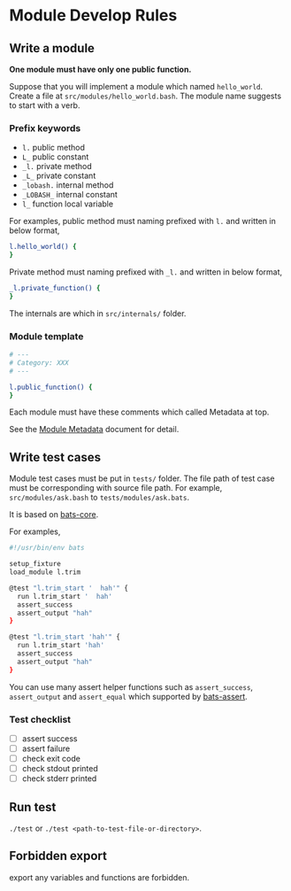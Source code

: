# Module Develop Rules

## Write a module

**One module must have only one public function.**

Suppose that you will implement a module which named `hello_world`.
Create a file at `src/modules/hello_world.bash`.
The module name suggests to start with a verb.

### Prefix keywords

- `l.` public method
- `L_` public constant
- `_l.` private method
- `_L_` private constant
- `_lobash.` internal method
- `_LOBASH_` internal constant
- `l_` function local variable

For examples, public method must naming prefixed with `l.` and written in below format,

```sh
l.hello_world() {
}
```

Private method must naming prefixed with `_l.` and written in below format,

```sh
_l.private_function() {
}
```

The internals are which in `src/internals/` folder.

### Module template

```sh
# ---
# Category: XXX
# ---

l.public_function() {
}
```

Each module must have these comments which called Metadata at top.

See the [Module Metadata](./module-metadata.md) document for detail.

## Write test cases

Module test cases must be put in `tests/` folder.
The file path of test case must be corresponding with source file path. For example, `src/modules/ask.bash` to `tests/modules/ask.bats`.

It is based on [bats-core](https://github.com/bats-core/bats-core).

For examples,

```sh
#!/usr/bin/env bats

setup_fixture
load_module l.trim

@test "l.trim_start '  hah'" {
  run l.trim_start '  hah'
  assert_success
  assert_output "hah"
}

@test "l.trim_start 'hah'" {
  run l.trim_start 'hah'
  assert_success
  assert_output "hah"
}
```

You can use many assert helper functions such as `assert_success`, `assert_output` and `assert_equal` which supported by [bats-assert](https://github.com/jasonkarns/bats-assert-1).

### Test checklist

- [ ] assert success
- [ ] assert failure
- [ ] check exit code
- [ ] check stdout printed
- [ ] check stderr printed

## Run test

`./test` or `./test <path-to-test-file-or-directory>`.

## Forbidden export

export any variables and functions are forbidden.
